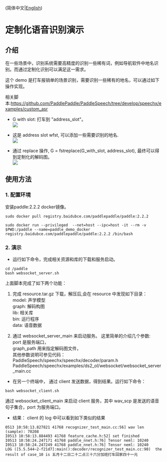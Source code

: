 (简体中文|[English](./README.md))

# 定制化语音识别演示
## 介绍
在一些场景中，识别系统需要高精度的识别一些稀有词，例如导航软件中地名识别。而通过定制化识别可以满足这一需求。  

这个 demo 是打车报销单的场景识别，需要识别一些稀有的地名，可以通过如下操作实现。

相关脚本:https://github.com/PaddlePaddle/PaddleSpeech/tree/develop/speechx/examples/custom_asr

* G with slot: 打车到 "address_slot"。  
![](https://ai-studio-static-online.cdn.bcebos.com/28d9ef132a7f47a895a65ae9e5c4f55b8f472c9f3dd24be8a2e66e0b88b173a4)

* 这是 address slot wfst, 可以添加一些需要识别的地名.  
![](https://ai-studio-static-online.cdn.bcebos.com/47c89100ef8c465bac733605ffc53d76abefba33d62f4d818d351f8cea3c8fe2)

* 通过 replace 操作, G = fstreplace(G_with_slot, address_slot), 最终可以得到定制化的解码图。  
![](https://ai-studio-static-online.cdn.bcebos.com/60a3095293044f10b73039ab10c7950d139a6717580a44a3ba878c6e74de402b)  

## 使用方法
### 1. 配置环境
安装paddle:2.2.2 docker镜像。
```
sudo docker pull registry.baidubce.com/paddlepaddle/paddle:2.2.2

sudo docker run --privileged  --net=host --ipc=host -it --rm -v $PWD:/paddle --name=paddle_demo_docker registry.baidubce.com/paddlepaddle/paddle:2.2.2 /bin/bash 
```

### 2. 演示
* 运行如下命令，完成相关资源和库的下载和服务启动。
```
cd /paddle
bash websocket_server.sh
```
上面脚本完成了如下两个功能：
1. 完成 resource.tar.gz 下载，解压后,会在 resource 中发现如下目录：  
model: 声学模型  
graph: 解码构图  
lib: 相关库  
bin: 运行程序  
data: 语音数据  

2. 通过 websocket_server_main 来启动服务。
这里简单的介绍几个参数:  
port 是服务端口，  
graph_path 用来指定解码图文件，  
其他参数说明可参见代码：  
PaddleSpeech/speechx/speechx/decoder/param.h  
PaddleSpeech/speechx/examples/ds2_ol/websocket/websocket_server_main.cc  

* 在另一个终端中， 通过 client 发送数据，得到结果。运行如下命令：
```
bash websocket_client.sh
```
通过 websocket_client_main 来启动 client 服务，其中 wav_scp 是发送的语音句子集合，port 为服务端口。

* 结果：
client 的 log 中可以看到如下类似的结果
```
0513 10:58:13.827821 41768 recognizer_test_main.cc:56] wav len (sample): 70208
I0513 10:58:13.884493 41768 feature_cache.h:52] set finished
I0513 10:58:24.247171 41768 paddle_nnet.h:76] Tensor neml: 10240
I0513 10:58:24.247249 41768 paddle_nnet.h:76] Tensor neml: 10240
LOG ([5.5.544~2-f21d7]:main():decoder/recognizer_test_main.cc:90)  the result of case_10 is 五月十二日二十二点三十六分加班打车回家四十一元
```
